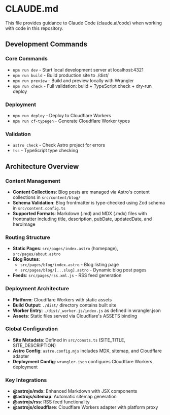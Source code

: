 # CLAUDE.md

This file provides guidance to Claude Code (claude.ai/code) when working with code in this repository.

## Development Commands

### Core Commands
- `npm run dev` - Start local development server at localhost:4321
- `npm run build` - Build production site to ./dist/
- `npm run preview` - Build and preview locally with Wrangler
- `npm run check` - Full validation: build + TypeScript check + dry-run deploy

### Deployment
- `npm run deploy` - Deploy to Cloudflare Workers
- `npm run cf-typegen` - Generate Cloudflare Worker types

### Validation
- `astro check` - Check Astro project for errors
- `tsc` - TypeScript type checking

## Architecture Overview

### Content Management
- **Content Collections**: Blog posts are managed via Astro's content collections in `src/content/blog/`
- **Schema Validation**: Blog frontmatter is type-checked using Zod schema in `src/content.config.ts`
- **Supported Formats**: Markdown (.md) and MDX (.mdx) files with frontmatter including title, description, pubDate, updatedDate, and heroImage

### Routing Structure
- **Static Pages**: `src/pages/index.astro` (homepage), `src/pages/about.astro`
- **Blog Routes**: 
  - `src/pages/blog/index.astro` - Blog listing page
  - `src/pages/blog/[...slug].astro` - Dynamic blog post pages
- **Feeds**: `src/pages/rss.xml.js` - RSS feed generation

### Deployment Architecture
- **Platform**: Cloudflare Workers with static assets
- **Build Output**: `./dist/` directory contains built site
- **Worker Entry**: `./dist/_worker.js/index.js` as defined in wrangler.json
- **Assets**: Static files served via Cloudflare's ASSETS binding

### Global Configuration
- **Site Metadata**: Defined in `src/consts.ts` (SITE_TITLE, SITE_DESCRIPTION)
- **Astro Config**: `astro.config.mjs` includes MDX, sitemap, and Cloudflare adapter
- **Deployment Config**: `wrangler.json` configures Cloudflare Workers deployment

### Key Integrations
- **@astrojs/mdx**: Enhanced Markdown with JSX components
- **@astrojs/sitemap**: Automatic sitemap generation
- **@astrojs/rss**: RSS feed functionality
- **@astrojs/cloudflare**: Cloudflare Workers adapter with platform proxy
